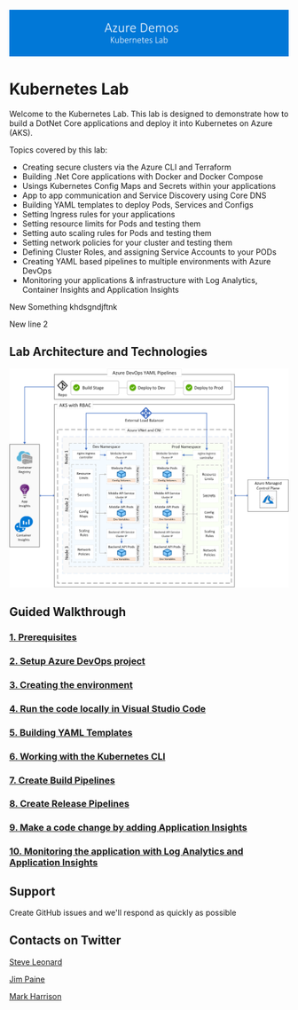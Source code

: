 ![banner](/Documentation/images/banner-lab.png)

# Kubernetes Lab

Welcome to the Kubernetes Lab. This lab is designed to demonstrate how to build a DotNet Core applications and deploy it into Kubernetes on Azure (AKS). 

Topics covered by this lab: 

- Creating secure clusters via the Azure CLI and Terraform
- Building .Net Core applications with Docker and Docker Compose
- Usings Kubernetes Config Maps and Secrets within your applications
- App to app communication and Service Discovery using Core DNS
- Building YAML templates to deploy Pods, Services and Configs
- Setting Ingress rules for your applications
- Setting resource limits for Pods and testing them
- Setting auto scaling rules for Pods and testing them
- Setting network policies for your cluster and testing them
- Defining Cluster Roles, and assigning Service Accounts to your PODs
- Creating YAML based pipelines to multiple environments with Azure DevOps
- Monitoring your applications & infrastructure with Log Analytics, Container Insights and Application Insights

New Something khdsgndjftnk


New line 2

## Lab Architecture and Technologies 

![Architecture](/Documentation/images/architecture.png)


## Guided Walkthrough

### [1. Prerequisites](Documentation/Prerequisites)

### [2. Setup Azure DevOps project](Documentation/DevOpsSetup)

### [3. Creating the environment](Documentation/CreateEnvironment)

### [4. Run the code locally in Visual Studio Code](Documentation/LookingIntoTheCode)

### [5. Building YAML Templates](Documentation/BuildingYAMLTemplates)

### [6. Working with the Kubernetes CLI](Documentation/WorkingWithTheKubernetesCLI)

### [7. Create Build Pipelines](Documentation/BuildPipelines)

### [8. Create Release Pipelines](Documentation/ReleasePipelines)

### [9. Make a code change by adding Application Insights](Documentation/AddApplicationInsights)

### [10. Monitoring the application with Log Analytics and Application Insights](Documentation/Monitoring)


## Support

Create GitHub issues and we'll respond as quickly as possible


## Contacts on Twitter 

[Steve Leonard](https://twitter.com/Steve_Leonard)

[Jim Paine](https://twitter.com/jimpaine_io)

[Mark Harrison](https://twitter.com/mrharrison)
